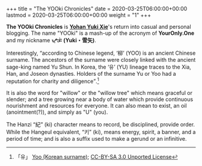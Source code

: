 +++
title = "The YOOki Chronicles"
date = 2020-03-25T06:00:00+00:00
lastmod = 2020-03-25T06:00:00+00:00
weight = "1"
+++

**The YOOki Chronicles** is __[Yohan Yuki Xie](https://YourOnly.One)__'s return into casual and personal blogging. The name "YOOki" is a mash-up of the acronym of **YourOnly.One** and my nickname **<span lang="tl-Tglg">ᜌᜓᜃᜒ</span> (<span lang="ja-latn">Yuki</span><span lang="ja">・雪矢</span>)**.

Interestingly, <q>according to Chinese legend, <q lang="zh">柳</q> (YOO) is an ancient Chinese surname. The ancestors of the surname were closely linked with the ancient sage-king named Yu Shun. In Korea, the <q lang="ko">유</q> (YU) lineage traces to the Xia, Han, and Joseon dynasties. Holders of the surname Yu or Yoo had a reputation for charity and diligence</q>.[^유]

It is also the word for "willow" or the "willow tree" which means graceful or slender; and a tree growing near a body of water which provide continuous nourishment and resources for everyone. It can also mean to exist, an oil (anointment(?)), and simply as "U" (you).

[^유]: 「유」 [Yoo (Korean surname)](https://en.wikipedia.org/wiki/Yoo_(Korean_surname)); [CC-BY-SA 3.0 Unported License](https://en.wikipedia.org/wiki/Wikipedia:Text_of_Creative_Commons_Attribution-ShareAlike_3.0_Unported_License)

The Hanzi <q><span lang="zh">紀</span></q> (ki) character means to record, be disciplined, provide order. While the Hangeul equivalent, <q><span lang="ko">키</span></q> (ki), means energy, spirit, a banner, and a period of time; and is also a suffix used to make a gerund or an infinitive.

